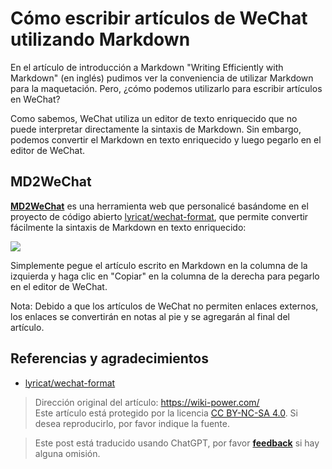 # Cómo escribir artículos de WeChat utilizando Markdown

En el artículo de introducción a Markdown "Writing Efficiently with Markdown" (en inglés) pudimos ver la conveniencia de utilizar Markdown para la maquetación. Pero, ¿cómo podemos utilizarlo para escribir artículos en WeChat?

Como sabemos, WeChat utiliza un editor de texto enriquecido que no puede interpretar directamente la sintaxis de Markdown. Sin embargo, podemos convertir el Markdown en texto enriquecido y luego pegarlo en el editor de WeChat.

## MD2WeChat

[**MD2WeChat**](https://md2wechat.wiki-power.com/) es una herramienta web que personalicé basándome en el proyecto de código abierto [lyricat/wechat-format](https://github.com/lyricat/wechat-format), que permite convertir fácilmente la sintaxis de Markdown en texto enriquecido:

[![](https://img.wiki-power.com/d/wiki-media/img/20210216125752.png)](https://md2wechat.wiki-power.com/)

Simplemente pegue el artículo escrito en Markdown en la columna de la izquierda y haga clic en "Copiar" en la columna de la derecha para pegarlo en el editor de WeChat.

Nota: Debido a que los artículos de WeChat no permiten enlaces externos, los enlaces se convertirán en notas al pie y se agregarán al final del artículo.

## Referencias y agradecimientos

- [lyricat/wechat-format](https://github.com/lyricat/wechat-format)

> Dirección original del artículo: <https://wiki-power.com/>  
> Este artículo está protegido por la licencia [CC BY-NC-SA 4.0](https://creativecommons.org/licenses/by/4.0/deed.zh). Si desea reproducirlo, por favor indique la fuente.

> Este post está traducido usando ChatGPT, por favor [**feedback**](https://github.com/linyuxuanlin/Wiki_MkDocs/issues/new) si hay alguna omisión.
